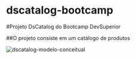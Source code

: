 # dscatalog-bootcamp

#Projeto DsCatalog do Bootcamp DevSuperior

##O projeto consiste em um catálogo de produtos


![dscatalog-modelo-conceitual](https://user-images.githubusercontent.com/74937912/117170054-0b3f4300-ada0-11eb-9578-a09322976a20.jpg)

